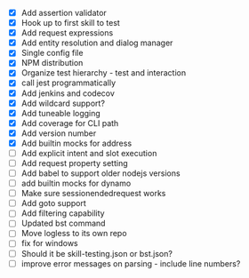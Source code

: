 - [X] Add assertion validator
- [X] Hook up to first skill to test
- [X] Add request expressions
- [X] Add entity resolution and dialog manager
- [X] Single config file
- [X] NPM distribution
- [X] Organize test hierarchy - test and interaction
- [X] call jest programmatically
- [X] Add jenkins and codecov
- [X] Add wildcard support?
- [X] Add tuneable logging
- [X] Add coverage for CLI path
- [X] Add version number
- [X] Add builtin mocks for address
- [ ] Add explicit intent and slot execution
- [ ] Add request property setting
- [ ] Add babel to support older nodejs versions
- [ ] add builtin mocks for dynamo
- [ ] Make sure sessionendedrequest works
- [ ] Add goto support
- [ ] Add filtering capability
- [ ] Updated bst command
- [ ] Move logless to its own repo
- [ ] fix for windows
- [ ] Should it be skill-testing.json or bst.json?
- [ ] improve error messages on parsing - include line numbers?
